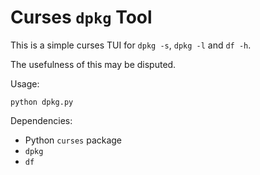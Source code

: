 # Curses `dpkg` Tool

This is a simple curses TUI for `dpkg -s`, `dpkg -l` and `df -h`.

The usefulness of this may be disputed.

Usage:

```
python dpkg.py
```

Dependencies:

- Python `curses` package
- `dpkg`
- `df`
